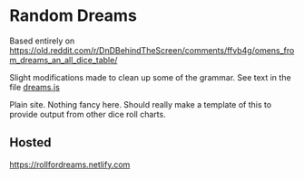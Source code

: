 # Random Dreams

Based entirely on https://old.reddit.com/r/DnDBehindTheScreen/comments/ffvb4g/omens_from_dreams_an_all_dice_table/

Slight modifications made to clean up some of the grammar. See text in the file [dreams.js](src/dreams.js)

Plain site. Nothing fancy here. Should really make a template of this to provide output from other dice roll charts.

## Hosted

https://rollfordreams.netlify.com
